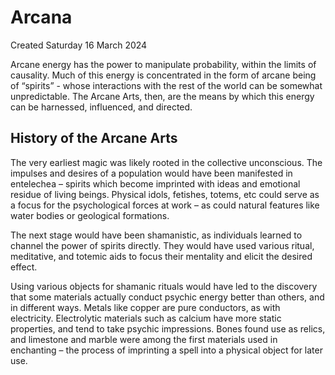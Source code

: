 # Arcana
Created Saturday 16 March 2024

Arcane energy has the power to manipulate probability, within the limits of causality. Much of this energy is concentrated in the form of arcane being of “spirits” - whose interactions with the rest of the world can be somewhat unpredictable. The Arcane Arts, then, are the means by which this energy can be harnessed, influenced, and directed.

History of the Arcane Arts
--------------------------

The very earliest magic was likely rooted in the collective unconscious. The impulses and desires of a population would have been manifested in entelechea – spirits which become imprinted with ideas and emotional residue of living beings. Physical idols, fetishes, totems, etc could serve as a focus for the psychological forces at work – as could natural features like water bodies or geological formations.

The next stage would have been shamanistic, as individuals learned to channel the power of spirits directly. They would have used various ritual, meditative, and totemic aids to focus their mentality and elicit the desired effect.

Using various objects for shamanic rituals would have led to the discovery that some materials actually conduct psychic energy better than others, and in different ways. Metals like copper are pure conductors, as with electricity. Electrolytic materials such as calcium have more static properties, and tend to take psychic impressions. Bones found use as relics, and limestone and marble were among the first materials used in enchanting – the process of imprinting a spell into a physical object for later use.

